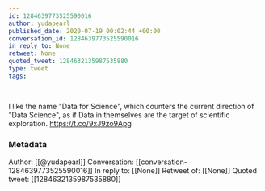 ```yaml
---
id: 1284639773525590016
author: yudapearl
published_date: 2020-07-19 00:02:44 +00:00
conversation_id: 1284639773525590016
in_reply_to: None
retweet: None
quoted_tweet: 1284632135987535880
type: tweet
tags:

---
```


I like the name "Data for Science", which counters the current direction of "Data Science", as if Data in themselves are the target of scientific exploration. https://t.co/9xJ9zo9Apg

### Metadata

Author: [[@yudapearl]]
Conversation: [[conversation-1284639773525590016]]
In reply to: [[None]]
Retweet of: [[None]]
Quoted tweet: [[1284632135987535880]]
